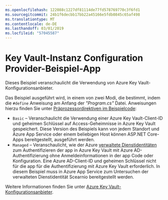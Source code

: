 ```yaml
---
ms.openlocfilehash: 122088c1227df81114de77fd578769770c3f6fd1
ms.sourcegitcommit: 24b1f6decbb17bb22a45166e5fdb0845c65af498
ms.translationtype: MT
ms.contentlocale: de-DE
ms.lasthandoff: 03/01/2019
ms.locfileid: "57045587"
---
```

# <a name="key-vault-configuration-provider-sample-app"></a>Key Vault-Instanz Configuration Provider-Beispiel-App

Dieses Beispiel veranschaulicht die Verwendung von Azure Key Vault-Konfigurationsanbieter.

Das Beispiel ausgeführt wird, in einem von zwei Modi, die bestimmt, indem die `#define` Anweisung am Anfang der *"Program.cs"* Datei. Anweisungen hierzu finden Sie unter [Präprozessordirektiven im Beispielcode](https://docs.microsoft.com/aspnet/core#preprocessor-directives-in-sample-code):

* `Basic` &ndash; Veranschaulicht die Verwendung einer Azure Key Vault-Client-ID und geheimen Schlüssel auf Access-Geheimnisse in Azure Key Vault gespeichert. Diese Version des Beispiels kann von jedem Standort und Azure App Service oder einem beliebigen Host können ASP.NET Core-Apps bereitgestellt, ausgeführt werden.
* `Managed` &ndash; Veranschaulicht, wie der Azure [verwaltete Dienstidentitäten](https://docs.microsoft.com/azure/active-directory/managed-identities-azure-resources/overview) zum Authentifizieren der app in Azure Key Vault mit Azure AD-Authentifizierung ohne Anmeldeinformationen in der app Code oder Konfiguration. Eine Azure AD-Client-ID und geheimen Schlüssel nicht für die app für die Authentifizierung mit Azure Key Vault erforderlich. In diesem Beispiel muss in Azure App Service zum Untersuchen der verwalteten Dienstidentität Scearnio bereitgestellt werden.

Weitere Informationen finden Sie unter [Azure Key Vault-Konfigurationsanbieter](https://docs.microsoft.com/aspnet/core/security/key-vault-configuration).
